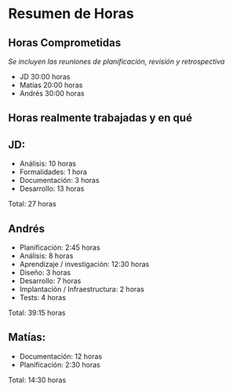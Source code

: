 # Resumen de Horas

## Horas Comprometidas

_Se incluyen las reuniones de planificación, revisión y retrospectiva_

* JD  30:00 horas
* Matías 20:00 horas
* Andrés 30:00 horas

## Horas realmente trabajadas y en qué

## JD:

- Análisis: 10 horas
- Formalidades: 1 hora
- Documentación: 3 horas
- Desarrollo: 13 horas

Total: 27 horas

## Andrés 

* Planificación: 2:45 horas
* Análisis: 8 horas
* Aprendizaje / investigación: 12:30 horas
* Diseño: 3 horas
* Desarrollo:  7 horas
* Implantación / Infraestructura: 2 horas
* Tests: 4 horas

Total: 39:15 horas

## Matías:

* Documentación: 12 horas
* Planificación: 2:30 horas


Total: 14:30 horas
